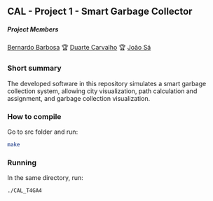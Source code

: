 ## CAL - Project 1 - Smart Garbage Collector

##### Project Members
[Bernardo Barbosa](https://github.com/bernardomcbarbosa) :trophy: [Duarte Carvalho](https://github.com/duartencar) :trophy: [João Sá](https://github.com/jotapsa)

### Short summary

The developed software in this repository simulates a smart garbage collection system, allowing city visualization, path calculation and assignment, and garbage collection visualization. 

### How to compile

Go to src folder and run:

```bash
make
```

### Running

In the same directory, run:

```bash
./CAL_T4GA4
```
